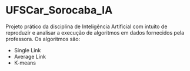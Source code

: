 # UFSCar_Sorocaba_IA

Projeto prático da disciplina de Inteligência Artificial com intuito de reproduzir e analisar a execução de algoritmos em dados fornecidos pela professora.
Os algoritmos são:

- Single Link
- Average Link
- K-means
